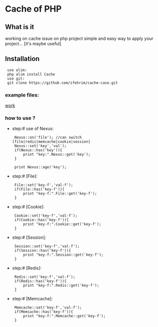 # Cache of PHP


## What is it
working on cache issue on php project simple and easy way to apply your project...
[it's maybe useful]


## Installation
     use alim:
     php alim install Cache
     use git:
     git clone https://github.com/ifehrim/cache-case.git


### example files:

[work](./work.php)




### how to use ?

-  step:# use of Nexus:
   
        Nexus::on('file'); //can switch [file|redis|memcache|cookie|session]
        Nexus::set('key','val');
        if(Nexus::has('key')){
            print "key:".Nexus::get('key');
        }
        
        print Nexus::age('key');
        
    
-  step:# [File]:     
   
        File::set('key-f','val-f');
        if(File::has('key-f')){
            print "key-f:".File::get('key-f');
        }   
         
-  step:# [Cookie]:     
   
        Cookie::set('key-f','val-f');
        if(Cookie::has('key-f')){
            print "key-f:".Cookie::get('key-f');
        }
         
-  step:# [Session]:     
   
        Session::set('key-f','val-f');
        if(Session::has('key-f')){
            print "key-f:".Session::get('key-f');
        }
         
-  step:# [Redis]:     
   
        Redis::set('key-f','val-f');
        if(Redis::has('key-f')){
            print "key-f:".Redis::get('key-f');
        }
         
-  step:# [Memcache]:     
   
        Memcache::set('key-f','val-f');
        if(Memcache::has('key-f')){
            print "key-f:".Memcache::get('key-f');
        }
       



    
    

